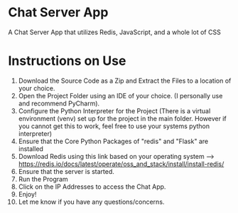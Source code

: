 # Chat Server App
 A Chat Server App that utilizes Redis, JavaScript, and a whole lot of CSS

# Instructions on Use
 1. Download the Source Code as a Zip and Extract the Files to a location of your choice.
 2. Open the Project Folder using an IDE of your choice. (I personally use and recommend PyCharm).
 3. Configure the Python Interpreter for the Project (There is a virtual environment (venv) set up for the project in the main folder. However if you cannot get this to work, feel free to use your systems python interpreter)
 4. Ensure that the Core Python Packages of "redis" and "Flask" are installed
 5. Download Redis using this link based on your operating system --> https://redis.io/docs/latest/operate/oss_and_stack/install/install-redis/
 6. Ensure that the server is started.
 7. Run the Program
 8. Click on the IP Addresses to access the Chat App.
 9. Enjoy!
 10. Let me know if you have any questions/concerns.
